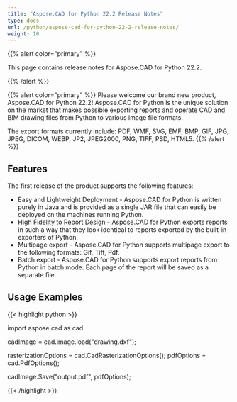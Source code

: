 ```yaml
---
title: "Aspose.CAD for Python 22.2 Release Notes"
type: docs
url: /python/aspose-cad-for-python-22-2-release-notes/
weight: 10
---
```


{{% alert color="primary" %}}

This page contains release notes for Aspose.CAD for Python 22.2.

{{% /alert %}}

{{% alert color="primary" %}}
Please welcome our brand new product, Aspose.CAD for Python 22.2! Aspose.CAD for Python is the unique solution on the market that makes possible exporting reports and operate CAD and BIM drawing files from Python to various image file formats.

The export formats currently include: PDF, WMF, SVG, EMF, BMP, GIF, JPG, JPEG, DICOM, WEBP, JP2, JPEG2000, PNG, TIFF, PSD, HTML5.
{{% /alert %}}

## Features

The first release of the product supports the following features:

- Easy and Lightweight Deployment - Aspose.CAD for Python is written purely in Java and is provided as a single JAR file that can easily be deployed on the machines running Python.
- High Fidelity to Report Design - Aspose.CAD for Python exports reports in such a way that they look identical to reports exported by the built-in exporters of Python.
- Multipage export -  Aspose.CAD for Python supports multipage export to the following formats:  Gif,  Tiff, Pdf.
- Batch export - Aspose.CAD for Python supports export reports from Python in batch mode. Each page of the report will be saved as a separate file.

## Usage Examples

{{< highlight python >}}

import aspose.cad as cad

cadImage = cad.image.load("drawing.dxf");

rasterizationOptions = cad.CadRasterizationOptions();
pdfOptions = cad.PdfOptions();

cadImage.Save("output.pdf", pdfOptions);

{{< /highlight >}}
